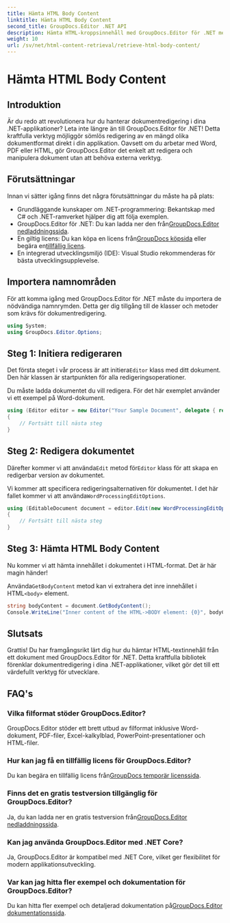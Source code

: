 ```yaml
---
title: Hämta HTML Body Content
linktitle: Hämta HTML Body Content
second_title: GroupDocs.Editor .NET API
description: Hämta HTML-kroppsinnehåll med GroupDocs.Editor för .NET med vår steg-för-steg-guide. Förbättra dina .NET-applikationer utan ansträngning.
weight: 10
url: /sv/net/html-content-retrieval/retrieve-html-body-content/
---
```


# Hämta HTML Body Content

## Introduktion
Är du redo att revolutionera hur du hanterar dokumentredigering i dina .NET-applikationer? Leta inte längre än till GroupDocs.Editor för .NET! Detta kraftfulla verktyg möjliggör sömlös redigering av en mängd olika dokumentformat direkt i din applikation. Oavsett om du arbetar med Word, PDF eller HTML, gör GroupDocs.Editor det enkelt att redigera och manipulera dokument utan att behöva externa verktyg.
## Förutsättningar
Innan vi sätter igång finns det några förutsättningar du måste ha på plats:
- Grundläggande kunskaper om .NET-programmering: Bekantskap med C# och .NET-ramverket hjälper dig att följa exemplen.
-  GroupDocs.Editor för .NET: Du kan ladda ner den från[GroupDocs.Editor nedladdningssida](https://releases.groupdocs.com/editor/net/).
-  En giltig licens: Du kan köpa en licens från[GroupDocs köpsida](https://purchase.groupdocs.com/buy) eller begära en[tillfällig licens](https://purchase.groupdocs.com/temporary-license/).
- En integrerad utvecklingsmiljö (IDE): Visual Studio rekommenderas för bästa utvecklingsupplevelse.
## Importera namnområden
För att komma igång med GroupDocs.Editor för .NET måste du importera de nödvändiga namnrymden. Detta ger dig tillgång till de klasser och metoder som krävs för dokumentredigering.
```csharp
using System;
using GroupDocs.Editor.Options;
```
## Steg 1: Initiera redigeraren
Det första steget i vår process är att initiera`Editor` klass med ditt dokument. Den här klassen är startpunkten för alla redigeringsoperationer.

Du måste ladda dokumentet du vill redigera. För det här exemplet använder vi ett exempel på Word-dokument.
```csharp
using (Editor editor = new Editor("Your Sample Document", delegate { return new WordProcessingLoadOptions(); }))
{
    // Fortsätt till nästa steg
}
```
## Steg 2: Redigera dokumentet
 Därefter kommer vi att använda`Edit` metod för`Editor` klass för att skapa en redigerbar version av dokumentet.

 Vi kommer att specificera redigeringsalternativen för dokumentet. I det här fallet kommer vi att använda`WordProcessingEditOptions`.
```csharp
using (EditableDocument document = editor.Edit(new WordProcessingEditOptions()))
{
    // Fortsätt till nästa steg
}
```
## Steg 3: Hämta HTML Body Content
Nu kommer vi att hämta innehållet i dokumentet i HTML-format. Det är här magin händer!

 Använda`GetBodyContent` metod kan vi extrahera det inre innehållet i HTML`<body>` element.
```csharp
string bodyContent = document.GetBodyContent();
Console.WriteLine("Inner content of the HTML->BODY element: {0}", bodyContent);
```

## Slutsats
Grattis! Du har framgångsrikt lärt dig hur du hämtar HTML-textinnehåll från ett dokument med GroupDocs.Editor för .NET. Detta kraftfulla bibliotek förenklar dokumentredigering i dina .NET-applikationer, vilket gör det till ett värdefullt verktyg för utvecklare.
## FAQ's
### Vilka filformat stöder GroupDocs.Editor?
GroupDocs.Editor stöder ett brett utbud av filformat inklusive Word-dokument, PDF-filer, Excel-kalkylblad, PowerPoint-presentationer och HTML-filer.
### Hur kan jag få en tillfällig licens för GroupDocs.Editor?
 Du kan begära en tillfällig licens från[GroupDocs temporär licenssida](https://purchase.groupdocs.com/temporary-license/).
### Finns det en gratis testversion tillgänglig för GroupDocs.Editor?
 Ja, du kan ladda ner en gratis testversion från[GroupDocs.Editor nedladdningssida](https://releases.groupdocs.com/).
### Kan jag använda GroupDocs.Editor med .NET Core?
Ja, GroupDocs.Editor är kompatibel med .NET Core, vilket ger flexibilitet för modern applikationsutveckling.
### Var kan jag hitta fler exempel och dokumentation för GroupDocs.Editor?
 Du kan hitta fler exempel och detaljerad dokumentation på[GroupDocs.Editor dokumentationssida](https://tutorials.groupdocs.com/editor/net/).
